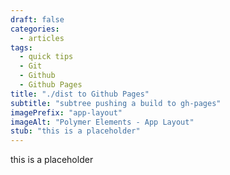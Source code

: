```yaml
---
draft: false
categories: 
  - articles
tags: 
  - quick tips
  - Git
  - Github
  - Github Pages
title: "./dist to Github Pages"
subtitle: "subtree pushing a build to gh-pages"
imagePrefix: "app-layout"
imageAlt: "Polymer Elements - App Layout"
stub: "this is a placeholder"
---
```

this is a placeholder
